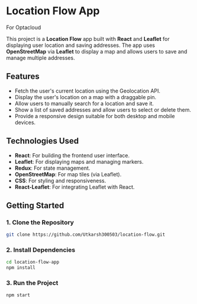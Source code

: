 
# Location Flow App
For Optacloud

This project is a **Location Flow** app built with **React** and **Leaflet** for displaying user location and saving addresses. The app uses **OpenStreetMap** via **Leaflet** to display a map and allows users to save and manage multiple addresses.

## Features
- Fetch the user's current location using the Geolocation API.
- Display the user's location on a map with a draggable pin.
- Allow users to manually search for a location and save it.
- Show a list of saved addresses and allow users to select or delete them.
- Provide a responsive design suitable for both desktop and mobile devices.

## Technologies Used
- **React**: For building the frontend user interface.
- **Leaflet**: For displaying maps and managing markers.
- **Redux**: For state management.
- **OpenStreetMap**: For map tiles (via Leaflet).
- **CSS**: For styling and responsiveness.
- **React-Leaflet**: For integrating Leaflet with React.

## Getting Started

### 1. Clone the Repository

```bash
git clone https://github.com/Utkarsh300503/location-flow.git

````

### 2. Install Dependencies

```bash
cd location-flow-app
npm install


````

### 3. Run the Project

```bash
npm start


````


